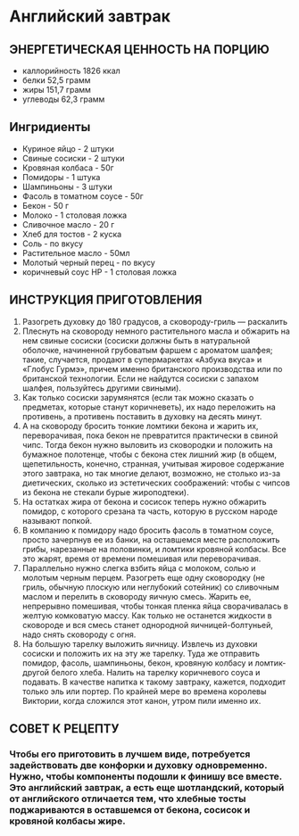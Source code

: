# Английский завтрак
## ЭНЕРГЕТИЧЕСКАЯ ЦЕННОСТЬ НА ПОРЦИЮ
* каллорийность 1826 ккал 
* белки 52,5 грамм
* жиры 151,7 грамм
* углеводы 62,3 грамм

## Ингридиенты
* Куриное яйцо - 2 штуки
* Свиные сосиски - 2 штуки
* Кровяная колбаса - 50г
* Помидоры - 1 штука
* Шампиньоны - 3 штуки
* Фасоль в томатном соусе - 50г
* Бекон - 50 г
* Молоко - 1 столовая ложка
* Сливочное масло - 20 г
* Хлеб для тостов - 2 куска
* Соль - по вкусу
* Растительное масло - 50мл
* Молотый черный перец - по вкусу
* коричневый соус HP - 1 столовая ложка

## ИНСТРУКЦИЯ ПРИГОТОВЛЕНИЯ

1. Разогреть духовку до 180 градусов, а сковороду-гриль — раскалить
2. Плеснуть на сковороду немного растительного масла и обжарить на нем свиные сосиски (сосиски должны быть в натуральной оболочке, начиненной грубоватым фаршем с ароматом шалфея; такие, случается, продают в супермаркетах «Азбука вкуса» и «Глобус Гурмэ», причем именно британского производства или по британской технологии. Если не найдутся сосиски с запахом шалфея, пользуйтесь другими свиными).
3. Как только сосиски зарумянятся (если так можно сказать о предметах, которые станут коричневеть), их надо переложить на противень, а противень поставить в духовку на десять минут.
4. А на сковороду бросить тонкие ломтики бекона и жарить их, переворачивая, пока бекон не превратится практически в свиной чипс. Тогда бекон нужно выловить из сковородки и положить на бумажное полотенце, чтобы с бекона стек лишний жир (в общем, щепетильность, конечно, странная, учитывая жировое содержание этого завтрака, но так многие делают, возможно, не столько из-за диетических, сколько из эстетических соображений: чтобы с чипсов из бекона не стекали бурые жироподтеки).
5. На остатках жира от бекона и сосисок теперь нужно обжарить помидор, с которого срезана та часть, которую в русском народе называют попкой.
6. В компанию к помидору надо бросить фасоль в томатном соусе, просто зачерпнув ее из банки, на оставшемся месте расположить грибы, нарезанные на половинки, и ломтики кровяной колбасы. Все это жарят, время от времени помешивая или переворачивая.
7. Параллельно нужно слегка взбить яйца с молоком, солью и молотым черным перцем. Разогреть еще одну сковородку (не гриль, обычную плоскую или неглубокий сотейник) со сливочным маслом и перелить в сковороду яичную смесь. Жарить ее, непрерывно помешивая, чтобы тонкая пленка яйца свора­чи­валась в желтую комковатую массу. Как только не останется жидкости в сковороде и вся смесь станет однородной яичницей-болтуньей, надо снять сковороду с огня.
8. На большую тарелку выложить яичницу. Извлечь из духовки сосиски и положить их на эту же тарелку. Туда же отправить помидор, фасоль, шампиньоны, ­бекон, кровяную колбасу и ломтик-другой белого хлеба. Налить на тарелку коричневого соуса и подавать. В качестве напитка к такому завтраку, кажется, подходит только эль или портер. По крайней мере во времена королевы Виктории, когда сложился этот канон, утром пили именно их.

## СОВЕТ К РЕЦЕПТУ

### Чтобы его приготовить в лучшем виде, потребуется задействовать две конфорки и духовку одновременно. Нужно, чтобы компоненты подошли к финишу все вместе. Это английский завтрак, а есть еще шотландский, который от английского отличается тем, что хлебные тосты поджариваются в оставшемся от бекона, сосисок и кровяной колбасы жире.